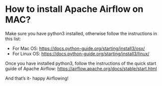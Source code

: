 # How to install Apache Airflow on MAC?

Make sure you have python3 installed, otherwise follow the instructions in this list: 
- For Mac OS: https://docs.python-guide.org/starting/install3/osx/
- For Linux OS: https://docs.python-guide.org/starting/install3/linux/

Once you have installed python3, follow the instructions of the quick start guide of Apache Airflow: https://airflow.apache.org/docs/stable/start.html

And that’s it- happy Airflowing!